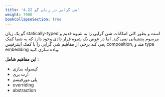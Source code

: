 ```yaml
---
title: '4.22 شی گرایی در زبان گو'
weight: 7900
bookCollapseSection: true
---
```


گو یک زبان statically-typed است و بطور کلی امکانات شی گرایی را به شیوه قدیم و مرسوم پشتیبانی نمی کند. اما در عوض یک شیوه قرار دادی وجود دارد که به شما کمک می کند برخی از مفاهیم شی گرایی را با کمک اینترفیس, composition, متد و type embedding پیاده سازی کنید.

**این مفاهیم شامل :**
- کپسوله سازی
- ارث بری
- پلی مورفیسم
- overriding
- abstraction





